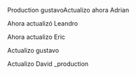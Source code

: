 Production gustavoActualizo ahora Adrian

Ahora actualizó Leandro

Ahora actualizo Eric

Actualizo gustavo

Actualizo David _production
